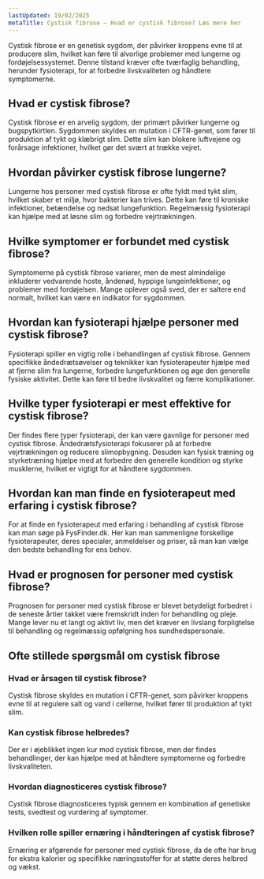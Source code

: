 ```yaml
---
lastUpdated: 19/02/2025
metaTitle: Cystisk fibrose – Hvad er cystisk fibrose? Læs mere her
---
```


Cystisk fibrose er en genetisk sygdom, der påvirker kroppens evne til at producere slim, hvilket kan føre til alvorlige problemer med lungerne og fordøjelsessystemet. Denne tilstand kræver ofte tværfaglig behandling, herunder fysioterapi, for at forbedre livskvaliteten og håndtere symptomerne.

## Hvad er cystisk fibrose?

Cystisk fibrose er en arvelig sygdom, der primært påvirker lungerne og bugspytkirtlen. Sygdommen skyldes en mutation i CFTR-genet, som fører til produktion af tykt og klæbrigt slim. Dette slim kan blokere luftvejene og forårsage infektioner, hvilket gør det svært at trække vejret.

## Hvordan påvirker cystisk fibrose lungerne?

Lungerne hos personer med cystisk fibrose er ofte fyldt med tykt slim, hvilket skaber et miljø, hvor bakterier kan trives. Dette kan føre til kroniske infektioner, betændelse og nedsat lungefunktion. Regelmæssig fysioterapi kan hjælpe med at løsne slim og forbedre vejrtrækningen.

## Hvilke symptomer er forbundet med cystisk fibrose?

Symptomerne på cystisk fibrose varierer, men de mest almindelige inkluderer vedvarende hoste, åndenød, hyppige lungeinfektioner, og problemer med fordøjelsen. Mange oplever også sved, der er saltere end normalt, hvilket kan være en indikator for sygdommen.

## Hvordan kan fysioterapi hjælpe personer med cystisk fibrose?

Fysioterapi spiller en vigtig rolle i behandlingen af cystisk fibrose. Gennem specifikke åndedrætsøvelser og teknikker kan fysioterapeuter hjælpe med at fjerne slim fra lungerne, forbedre lungefunktionen og øge den generelle fysiske aktivitet. Dette kan føre til bedre livskvalitet og færre komplikationer.

## Hvilke typer fysioterapi er mest effektive for cystisk fibrose?

Der findes flere typer fysioterapi, der kan være gavnlige for personer med cystisk fibrose. Åndedrætsfysioterapi fokuserer på at forbedre vejrtrækningen og reducere slimopbygning. Desuden kan fysisk træning og styrketræning hjælpe med at forbedre den generelle kondition og styrke musklerne, hvilket er vigtigt for at håndtere sygdommen.

## Hvordan kan man finde en fysioterapeut med erfaring i cystisk fibrose?

For at finde en fysioterapeut med erfaring i behandling af cystisk fibrose kan man søge på FysFinder.dk. Her kan man sammenligne forskellige fysioterapeuter, deres specialer, anmeldelser og priser, så man kan vælge den bedste behandling for ens behov.

## Hvad er prognosen for personer med cystisk fibrose?

Prognosen for personer med cystisk fibrose er blevet betydeligt forbedret i de seneste årtier takket være fremskridt inden for behandling og pleje. Mange lever nu et langt og aktivt liv, men det kræver en livslang forpligtelse til behandling og regelmæssig opfølgning hos sundhedspersonale.

## Ofte stillede spørgsmål om cystisk fibrose

### Hvad er årsagen til cystisk fibrose?

Cystisk fibrose skyldes en mutation i CFTR-genet, som påvirker kroppens evne til at regulere salt og vand i cellerne, hvilket fører til produktion af tykt slim.

### Kan cystisk fibrose helbredes?

Der er i øjeblikket ingen kur mod cystisk fibrose, men der findes behandlinger, der kan hjælpe med at håndtere symptomerne og forbedre livskvaliteten.

### Hvordan diagnosticeres cystisk fibrose?

Cystisk fibrose diagnosticeres typisk gennem en kombination af genetiske tests, svedtest og vurdering af symptomer.

### Hvilken rolle spiller ernæring i håndteringen af cystisk fibrose?

Ernæring er afgørende for personer med cystisk fibrose, da de ofte har brug for ekstra kalorier og specifikke næringsstoffer for at støtte deres helbred og vækst.
